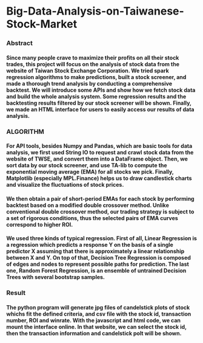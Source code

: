 # Big-Data-Analysis-on-Taiwanese-Stock-Market

### Abstract
####  Since many people crave to maximize their profits on all their stock trades, this project will focus on the analysis of stock data from the website of Taiwan Stock Exchange Corporation. We tried spark regression algorithms to make predictions, built a stock screener, and made a thorough trend analysis by conducting a comprehensive backtest. We will introduce some APIs and show how we fetch stock data and build the whole analysis system. Some regression results and the backtesting results filtered by our stock screener will be shown. Finally, we made an HTML interface for users to easily access our results of data analysis.
### ALGORITHM
####  For API tools, besides Numpy and Pandas, which are basic tools for data analysis, we first used String IO to request and crawl stock data from the website of TWSE, and convert them into a DataFrame object. Then, we sort data by our stock screener, and use TA-lib to compute the exponential moving average (EMA) for all stocks we pick. Finally, Matplotlib (especially MPL.Finance) helps us to draw candlestick charts and visualize the fluctuations of stock prices.
#### We then obtain a pair of short-period EMAs for each stock by performing backtest based on a modified double crossover method. Unlike conventional double crossover method, our trading strategy is subject to a set of rigorous conditions, thus the selected pairs of EMA curves correspond to higher ROI.
#### We used three kinds of typical regression. First of all, Linear Regression is a regression which predicts a response Y on the basis of a single predictor X assuming that there is approximately a linear relationship between X and Y. On top of that, Decision Tree Regression is composed of edges and nodes to represent possible paths for prediction. The last one, Random Forest Regression, is an ensemble of untrained Decision Trees with several bootstrap samples.
### Result
#### The python program will generate jpg files of candelstick plots of stock whichs fit the defined criteria, and csv file with the stock id, transaction number, ROI and winrate. With the javascript and html code, we can mount the interface online. In that website, we can select the stock id, then the transaction information and candelstick polt will be shown.
